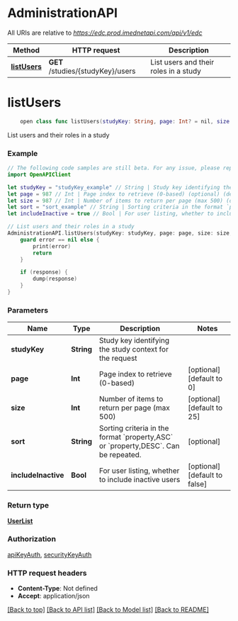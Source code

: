 # AdministrationAPI

All URIs are relative to *https://edc.prod.imednetapi.com/api/v1/edc*

Method | HTTP request | Description
------------- | ------------- | -------------
[**listUsers**](AdministrationAPI.md#listusers) | **GET** /studies/{studyKey}/users | List users and their roles in a study


# **listUsers**
```swift
    open class func listUsers(studyKey: String, page: Int? = nil, size: Int? = nil, sort: String? = nil, includeInactive: Bool? = nil, completion: @escaping (_ data: UserList?, _ error: Error?) -> Void)
```

List users and their roles in a study

### Example
```swift
// The following code samples are still beta. For any issue, please report via http://github.com/OpenAPITools/openapi-generator/issues/new
import OpenAPIClient

let studyKey = "studyKey_example" // String | Study key identifying the study context for the request
let page = 987 // Int | Page index to retrieve (0-based) (optional) (default to 0)
let size = 987 // Int | Number of items to return per page (max 500) (optional) (default to 25)
let sort = "sort_example" // String | Sorting criteria in the format `property,ASC` or `property,DESC`. Can be repeated. (optional)
let includeInactive = true // Bool | For user listing, whether to include inactive users (optional) (default to false)

// List users and their roles in a study
AdministrationAPI.listUsers(studyKey: studyKey, page: page, size: size, sort: sort, includeInactive: includeInactive) { (response, error) in
    guard error == nil else {
        print(error)
        return
    }

    if (response) {
        dump(response)
    }
}
```

### Parameters

Name | Type | Description  | Notes
------------- | ------------- | ------------- | -------------
 **studyKey** | **String** | Study key identifying the study context for the request | 
 **page** | **Int** | Page index to retrieve (0-based) | [optional] [default to 0]
 **size** | **Int** | Number of items to return per page (max 500) | [optional] [default to 25]
 **sort** | **String** | Sorting criteria in the format &#x60;property,ASC&#x60; or &#x60;property,DESC&#x60;. Can be repeated. | [optional] 
 **includeInactive** | **Bool** | For user listing, whether to include inactive users | [optional] [default to false]

### Return type

[**UserList**](UserList.md)

### Authorization

[apiKeyAuth](../README.md#apiKeyAuth), [securityKeyAuth](../README.md#securityKeyAuth)

### HTTP request headers

 - **Content-Type**: Not defined
 - **Accept**: application/json

[[Back to top]](#) [[Back to API list]](../README.md#documentation-for-api-endpoints) [[Back to Model list]](../README.md#documentation-for-models) [[Back to README]](../README.md)

